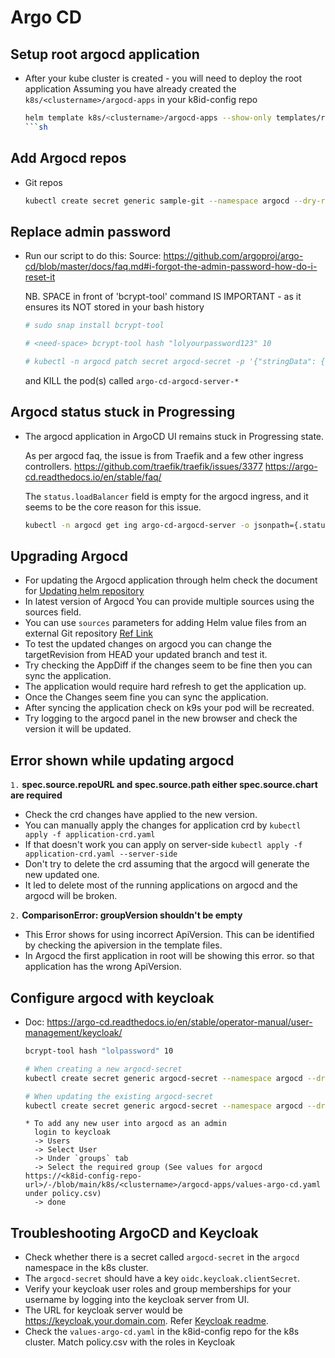 # Argo CD

## Setup root argocd application

* After your kube cluster is created - you will need to deploy the root application
  Assuming you have already created the `k8s/<clustername>/argocd-apps` in your k8id-config repo

  ```sh
  helm template k8s/<clustername>/argocd-apps --show-only templates/root.yaml | kubectl apply -f -
  ```sh

## Add Argocd repos

* Git repos

  ```sh
  kubectl create secret generic sample-git --namespace argocd --dry-run=client --from-literal=type='git' --from-literal=name='sample-git' --from-literal=url=https://gitlab.com/Obmondo/sample-website.git --from-literal=username='gitlab+deploy-token-20' --from-literal=password='lolpassword' --output yaml | yq eval '.metadata.labels.["argocd.argoproj.io/secret-type"]="repository"' - | yq eval '.metadata.annotations.["sealedsecrets.bitnami.com/managed"]="true"' - | yq eval '.metadata.annotations.["managed-by"]="argocd.argoproj.io"' - | kubeseal --controller-namespace system --controller-name sealed-secrets --format yaml - > sample-website-argocd-repo.yaml
  ```

## Replace admin password

* Run our script to do this:
  Source: https://github.com/argoproj/argo-cd/blob/master/docs/faq.md#i-forgot-the-admin-password-how-do-i-reset-it

  NB. SPACE in front of 'bcrypt-tool' command IS IMPORTANT - as it ensures its NOT stored in your bash history

  ```sh
  # sudo snap install bcrypt-tool

  # <need-space> bcrypt-tool hash "lolyourpassword123" 10

  # kubectl -n argocd patch secret argocd-secret -p '{"stringData": { "admin.password": "<insert-bcrypt-hash>", "admin.passwordMtime": "'$(date +%FT%T%Z)'" }}'
  ```

  and KILL the pod(s) called `argo-cd-argocd-server-*`

## Argocd status stuck in Progressing

* The argocd application in ArgoCD UI remains stuck in Progressing state.

  As per argocd faq, the issue is from Traefik and a few other ingress controllers.
  https://github.com/traefik/traefik/issues/3377
  https://argo-cd.readthedocs.io/en/stable/faq/

  The `status.loadBalancer` field is empty for the argocd ingress, and it seems to be the core reason for this issue.

  ```sh
  kubectl -n argocd get ing argo-cd-argocd-server -o jsonpath={.status}
  ```

## Upgrading Argocd

* For updating the Argocd application through helm check the document for [Updating helm repository](../../bin/README.md)
* In latest version of Argocd You can provide multiple sources using the sources field.
* You can use `sources` parameters for adding Helm value files from an external Git repository [Ref Link](https://argo-cd.readthedocs.io/en/stable/user-guide/multiple_sources/#helm-value-files-from-external-git-repository)
* To test the updated changes on argocd you can change the targetRevision from HEAD your updated branch and test it.
* Try checking the AppDiff if the changes seem to be fine then you can sync the application.
* The application would require hard refresh to get the application up.
* Once the Changes seem fine you can sync the application.
* After syncing the application check on k9s your pod will be recreated.
* Try logging to the argocd panel in the new browser and check the version it will be updated.

## Error shown while updating argocd

`1.` **spec.source.repoURL and spec.source.path either spec.source.chart are required**

* Check the crd changes have applied to the new version.
* You can manually apply the changes for application crd by `kubectl apply -f application-crd.yaml`
* If that doesn't work you can apply on server-side `kubectl apply -f application-crd.yaml --server-side`
* Don't try to delete the crd assuming that the argocd will generate the new updated one.
* It led to delete most of the running applications on argocd and the argocd will be broken.

`2.` **ComparisonError: groupVersion shouldn't be empty**

* This Error shows for using incorrect ApiVersion. This can be identified by checking the apiversion in the template files.
* In Argocd the first application in root will be showing this error. so that application has the wrong ApiVersion.

## Configure argocd with keycloak

* Doc: https://argo-cd.readthedocs.io/en/stable/operator-manual/user-management/keycloak/

  ```sh
  bcrypt-tool hash "lolpassword" 10

  # When creating a new argocd-secret
  kubectl create secret generic argocd-secret --namespace argocd --dry-run=client --from-literal=admin.password='crypt-output-from-above-command' --from-literal=admin.passwordMtime="$(date +%FT%T%Z)" --from-literal=oidc.keycloak.clientSecret='you-get-from-keycloak' --from-literal=server.secretkey='any-random-string-which-is-long-enough' --output=yaml | kubeseal --controller-name sealed-secrets --controller-namespace system -o yaml - > argocd-secret.yaml

  # When updating the existing argocd-secret
  kubectl create secret generic argocd-secret --namespace argocd --dry-run=client --from-literal=oidc.keycloak.clientSecret="you-get-from-keycloak" -o yaml| kubeseal --controller-namespace system --controller-name sealed-secrets --format yaml --merge-into argocd-secret.yaml
  ```

  ```raw
  * To add any new user into argocd as an admin
    login to keycloak
    -> Users
    -> Select User
    -> Under `groups` tab
    -> Select the required group (See values for argocd https://<k8id-config-repo-url>/-/blob/main/k8s/<clustername>/argocd-apps/values-argo-cd.yaml under policy.csv)
    -> done
  ```

## Troubleshooting ArgoCD and Keycloak

* Check whether there is a secret called `argocd-secret` in the `argocd` namespace in the k8s cluster.
* The `argocd-secret` should have a key `oidc.keycloak.clientSecret`.
* Verify your keycloak user roles and group memberships for your username by logging into the keycloak server from UI.
* The URL for keycloak server would be https://keycloak.your.domain.com. Refer [Keycloak readme](../keycloak/README.md).
* Check the `values-argo-cd.yaml` in the k8id-config repo for the k8s cluster. Match policy.csv with the roles in Keycloak
